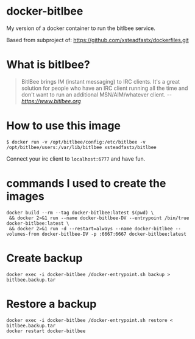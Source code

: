 # docker-bitlbee
My version of a docker container to run the bitlbee service.

Based from subproject of: https://github.com/xsteadfastx/dockerfiles.git

# What is bitlbee?

> BitlBee brings IM (instant messaging) to IRC clients. It's a great solution for people who have an IRC client running all the time and don't want to run an additional MSN/AIM/whatever client.
> -- <cite>https://www.bitlbee.org</cite>

# How to use this image

```
$ docker run -v /opt/bitlbee/config:/etc/bitlbee -v /opt/bitlbee/users:/var/lib/bitlbee xsteadfastx/bitlbee
```

Connect your irc client to `localhost:6777` and have fun.


# commands I used to create the images
```
docker build --rm --tag docker-bitlbee:latest $(pwd) \
 && docker 2>&1 run --name docker-bitlbee-DV --entrypoint /bin/true docker-bitlbee:latest \
 && docker 2>&1 run -d --restart=always --name docker-bitlbee --volumes-from docker-bitlbee-DV -p :6667:6667 docker-bitlbee:latest
```

# Create backup
```
docker exec -i docker-bitlbee /docker-entrypoint.sh backup > bitlbee.backup.tar
```

# Restore a backup
```
docker exec -i docker-bitlbee /docker-entrypoint.sh restore < bitlbee.backup.tar
docker restart docker-bitlbee
```
